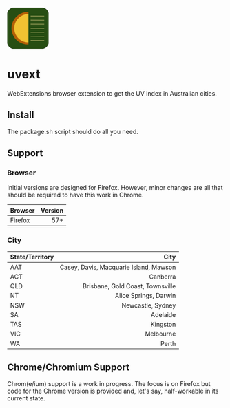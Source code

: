 ![uvext](src/icon96.png)

# uvext
WebExtensions browser extension to get the UV index in Australian cities.

## Install
The package.sh script should do all you need.

## Support

### Browser
Initial versions are designed for Firefox. However, minor changes are all that should be required to have this work in Chrome.

| Browser       | Version           | 
|:------------- |-------------:|
| Firefox      | 57+ |

### City
| State/Territory        | City           | 
|:------------- |-------------:|
| AAT      | Casey, Davis, Macquarie Island, Mawson |
| ACT      | Canberra |
| QLD      | Brisbane, Gold Coast, Townsville |
| NT | Alice Springs, Darwin |
| NSW | Newcastle, Sydney |
| SA | Adelaide |
| TAS | Kingston |
| VIC | Melbourne |
| WA | Perth |


## Chrome/Chromium Support
Chrom(e/ium) support is a work in progress. The focus is on Firefox but code for the Chrome version is provided and, let's say, half-workable in its current state.
